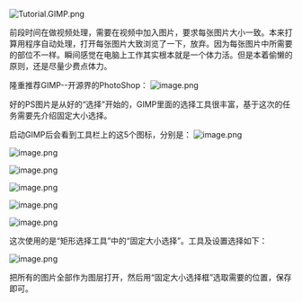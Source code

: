 ![Tutorial.GIMP.png](https://res.cloudinary.com/hpiynhbhq/image/upload/v1511486986/feaponrcwwtwu0vmiizt.png)

前段时间在做视频处理，需要在视频中加入图片，要求每张图片大小一致。本来打算用程序自动处理，打开每张图片大致浏览了一下，放弃。因为每张图片中所需要的部位不一样。瞬间感觉在电脑上工作其实根本就是一个体力活。但是本着偷懒的原则，还是尽量少费点体力。

隆重推荐GIMP--开源界的PhotoShop：
![image.png](https://res.cloudinary.com/hpiynhbhq/image/upload/v1511494245/gvrsurkb1g8vj9usedkh.png)

好的PS图片是从好的“选择”开始的，GIMP里面的选择工具很丰富，基于这次的任务需要先介绍固定大小选择。

启动GIMP后会看到工具栏上的这5个图标，分别是：
![image.png](https://res.cloudinary.com/hpiynhbhq/image/upload/v1511492365/xdo4myzu94rh86vxkvgm.png)

![image.png](https://res.cloudinary.com/hpiynhbhq/image/upload/v1511492395/b1dcfj11s1gn0ygdngpj.png)

![image.png](https://res.cloudinary.com/hpiynhbhq/image/upload/v1511492426/mefasqmnofkggryo6eqd.png)

![image.png](https://res.cloudinary.com/hpiynhbhq/image/upload/v1511491422/ofhwydom744oykxtzo7i.png)

![image.png](https://res.cloudinary.com/hpiynhbhq/image/upload/v1511491528/nigmhm8qzkxqk91xfr1h.png)

![image.png](https://res.cloudinary.com/hpiynhbhq/image/upload/v1511491604/u0janugh0tdbga5swwm7.png)

这次使用的是“矩形选择工具”中的“固定大小选择”。工具及设置选择如下：

![image.png](https://res.cloudinary.com/hpiynhbhq/image/upload/v1511492812/b1lfgff1eanpwki9iek5.png)

把所有的图片全部作为图层打开，然后用“固定大小选择框”选取需要的位置，保存即可。
